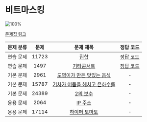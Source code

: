 # 비트마스킹

![100%](https://progress-bar.xyz/0/?scale=7&title=progress&width=500&color=babaca&suffix=/7)

[문제집 링크](https://www.acmicpc.net/workbook/view/18875)

| 문제 분류 | 문제 | 문제 제목 | 정답 코드 |
| :--: | :--: | :--: | :--: |
| 연습 문제 | 11723 | [집합](https://www.acmicpc.net/problem/11723) | [정답 코드](../Appendix%20C/solutions/11723.cpp) |
| 연습 문제 | 1497 | [기타콘서트](https://www.acmicpc.net/problem/1497) | [정답 코드](../Appendix%20C/solutions/1497.cpp) |
| 기본 문제 | 2961 | [도영이가 만든 맛있는 음식](https://www.acmicpc.net/problem/2961) | - |
| 기본 문제 | 15787 | [기차가 어둠을 헤치고 은하수를](https://www.acmicpc.net/problem/15787) | - |
| 기본 문제 | 24389 | [2의 보수](https://www.acmicpc.net/problem/24389) | - |
| 응용 문제 | 2064 | [IP 주소](https://www.acmicpc.net/problem/2064) | - |
| 응용 문제 | 17114 | [하이퍼 토마토](https://www.acmicpc.net/problem/17114) | - |
